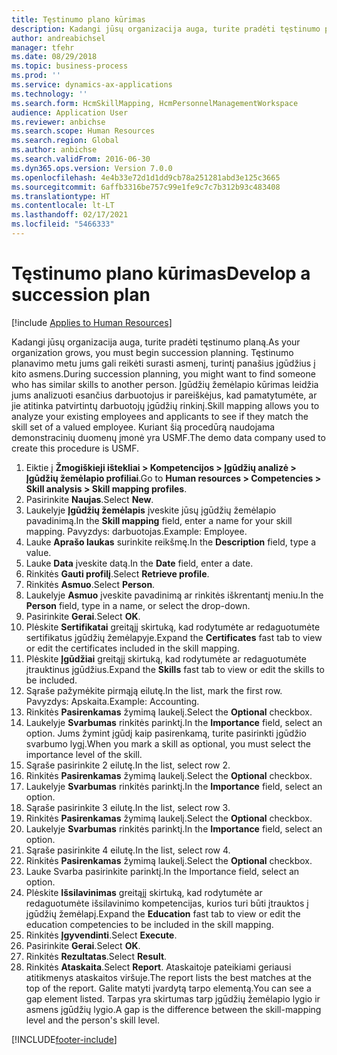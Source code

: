 ```yaml
---
title: Tęstinumo plano kūrimas
description: Kadangi jūsų organizacija auga, turite pradėti tęstinumo planą.
author: andreabichsel
manager: tfehr
ms.date: 08/29/2018
ms.topic: business-process
ms.prod: ''
ms.service: dynamics-ax-applications
ms.technology: ''
ms.search.form: HcmSkillMapping, HcmPersonnelManagementWorkspace
audience: Application User
ms.reviewer: anbichse
ms.search.scope: Human Resources
ms.search.region: Global
ms.author: anbichse
ms.search.validFrom: 2016-06-30
ms.dyn365.ops.version: Version 7.0.0
ms.openlocfilehash: 4e4b33e72d1d1dd9cb78a251281abd3e125c3665
ms.sourcegitcommit: 6affb3316be757c99e1fe9c7c7b312b93c483408
ms.translationtype: HT
ms.contentlocale: lt-LT
ms.lasthandoff: 02/17/2021
ms.locfileid: "5466333"
---
```

# <a name="develop-a-succession-plan"></a><span data-ttu-id="22d88-103">Tęstinumo plano kūrimas</span><span class="sxs-lookup"><span data-stu-id="22d88-103">Develop a succession plan</span></span>

[!include [Applies to Human Resources](../includes/applies-to-hr.md)]

<span data-ttu-id="22d88-104">Kadangi jūsų organizacija auga, turite pradėti tęstinumo planą.</span><span class="sxs-lookup"><span data-stu-id="22d88-104">As your organization grows, you must begin succession planning.</span></span> <span data-ttu-id="22d88-105">Tęstinumo planavimo metu jums gali reikėti surasti asmenį, turintį panašius įgūdžius į kito asmens.</span><span class="sxs-lookup"><span data-stu-id="22d88-105">During succession planning, you might want to find someone who has similar skills to another person.</span></span> <span data-ttu-id="22d88-106">Įgūdžių žemėlapio kūrimas leidžia jums analizuoti esančius darbuotojus ir pareiškėjus, kad pamatytumėte, ar jie atitinka patvirtintų darbuotojų įgūdžių rinkinį.</span><span class="sxs-lookup"><span data-stu-id="22d88-106">Skill mapping allows you to analyze your existing employees and applicants to see if they match the skill set of a valued employee.</span></span> <span data-ttu-id="22d88-107">Kuriant šią procedūrą naudojama demonstracinių duomenų įmonė yra USMF.</span><span class="sxs-lookup"><span data-stu-id="22d88-107">The demo data company used to create this procedure is USMF.</span></span>

1. <span data-ttu-id="22d88-108">Eiktie į **Žmogiškieji ištekliai > Kompetencijos > Įgūdžių analizė > Įgūdžių žemėlapio profiliai**.</span><span class="sxs-lookup"><span data-stu-id="22d88-108">Go to **Human resources > Competencies > Skill analysis > Skill mapping profiles**.</span></span>
2. <span data-ttu-id="22d88-109">Pasirinkite **Naujas**.</span><span class="sxs-lookup"><span data-stu-id="22d88-109">Select **New**.</span></span>
3. <span data-ttu-id="22d88-110">Laukelyje **Įgūdžių žemėlapis** įveskite jūsų įgūdžių žemėlapio pavadinimą.</span><span class="sxs-lookup"><span data-stu-id="22d88-110">In the **Skill mapping** field, enter a name for your skill mapping.</span></span> <span data-ttu-id="22d88-111">Pavyzdys: darbuotojas.</span><span class="sxs-lookup"><span data-stu-id="22d88-111">Example: Employee.</span></span>
4. <span data-ttu-id="22d88-112">Lauke **Aprašo laukas** surinkite reikšmę.</span><span class="sxs-lookup"><span data-stu-id="22d88-112">In the **Description** field, type a value.</span></span>
5. <span data-ttu-id="22d88-113">Lauke **Data** įveskite datą.</span><span class="sxs-lookup"><span data-stu-id="22d88-113">In the **Date** field, enter a date.</span></span>
6. <span data-ttu-id="22d88-114">Rinkitės **Gauti profilį**.</span><span class="sxs-lookup"><span data-stu-id="22d88-114">Select **Retrieve profile**.</span></span>
7. <span data-ttu-id="22d88-115">Rinkitės **Asmuo**.</span><span class="sxs-lookup"><span data-stu-id="22d88-115">Select **Person**.</span></span>
8. <span data-ttu-id="22d88-116">Laukelyje **Asmuo** įveskite pavadinimą ar rinkitės iškrentantį meniu.</span><span class="sxs-lookup"><span data-stu-id="22d88-116">In the **Person** field, type in a name, or select the drop-down.</span></span>
9. <span data-ttu-id="22d88-117">Pasirinkite **Gerai**.</span><span class="sxs-lookup"><span data-stu-id="22d88-117">Select **OK**.</span></span>
10. <span data-ttu-id="22d88-118">Plėskite **Sertifikatai** greitąjį skirtuką, kad rodytumėte ar redaguotumėte sertifikatus įgūdžių žemėlapyje.</span><span class="sxs-lookup"><span data-stu-id="22d88-118">Expand the **Certificates** fast tab to view or edit the certificates included in the skill mapping.</span></span>
11. <span data-ttu-id="22d88-119">Plėskite **Įgūdžiai** greitąjį skirtuką, kad rodytumėte ar redaguotumėte įtrauktinus įgūdžius.</span><span class="sxs-lookup"><span data-stu-id="22d88-119">Expand the **Skills** fast tab to view or edit the skills to be included.</span></span>
12. <span data-ttu-id="22d88-120">Sąraše pažymėkite pirmąją eilutę.</span><span class="sxs-lookup"><span data-stu-id="22d88-120">In the list, mark the first row.</span></span> <span data-ttu-id="22d88-121">Pavyzdys: Apskaita.</span><span class="sxs-lookup"><span data-stu-id="22d88-121">Example:  Accounting.</span></span>
13. <span data-ttu-id="22d88-122">Rinkitės **Pasirenkamas** žymimą laukelį.</span><span class="sxs-lookup"><span data-stu-id="22d88-122">Select the **Optional** checkbox.</span></span>
14. <span data-ttu-id="22d88-123">Laukelyje **Svarbumas** rinkitės parinktį.</span><span class="sxs-lookup"><span data-stu-id="22d88-123">In the **Importance** field, select an option.</span></span> <span data-ttu-id="22d88-124">Jums žymint įgūdį kaip pasirenkamą, turite pasirinkti įgūdžio svarbumo lygį.</span><span class="sxs-lookup"><span data-stu-id="22d88-124">When you mark a skill as optional, you must select the importance level of the skill.</span></span>  
15. <span data-ttu-id="22d88-125">Sąraše pasirinkite 2 eilutę.</span><span class="sxs-lookup"><span data-stu-id="22d88-125">In the list, select row 2.</span></span>
16. <span data-ttu-id="22d88-126">Rinkitės **Pasirenkamas** žymimą laukelį.</span><span class="sxs-lookup"><span data-stu-id="22d88-126">Select the **Optional** checkbox.</span></span>
17. <span data-ttu-id="22d88-127">Laukelyje **Svarbumas** rinkitės parinktį.</span><span class="sxs-lookup"><span data-stu-id="22d88-127">In the **Importance** field, select an option.</span></span>
18. <span data-ttu-id="22d88-128">Sąraše pasirinkite 3 eilutę.</span><span class="sxs-lookup"><span data-stu-id="22d88-128">In the list, select row 3.</span></span>
19. <span data-ttu-id="22d88-129">Rinkitės **Pasirenkamas** žymimą laukelį.</span><span class="sxs-lookup"><span data-stu-id="22d88-129">Select the **Optional** checkbox.</span></span>
20. <span data-ttu-id="22d88-130">Laukelyje **Svarbumas** rinkitės parinktį.</span><span class="sxs-lookup"><span data-stu-id="22d88-130">In the **Importance** field, select an option.</span></span>
21. <span data-ttu-id="22d88-131">Sąraše pasirinkite 4 eilutę.</span><span class="sxs-lookup"><span data-stu-id="22d88-131">In the list, select row 4.</span></span>
22. <span data-ttu-id="22d88-132">Rinkitės **Pasirenkamas** žymimą laukelį.</span><span class="sxs-lookup"><span data-stu-id="22d88-132">Select the **Optional** checkbox.</span></span>
23. <span data-ttu-id="22d88-133">Lauke Svarba pasirinkite parinktį.</span><span class="sxs-lookup"><span data-stu-id="22d88-133">In the Importance field, select an option.</span></span>
24. <span data-ttu-id="22d88-134">Plėskite **Išsilavinimas** greitąjį skirtuką, kad rodytumėte ar redaguotumėte išsilavinimo kompetencijas, kurios turi būti įtrauktos į įgūdžių žemėlapį.</span><span class="sxs-lookup"><span data-stu-id="22d88-134">Expand the **Education** fast tab to view or edit the education competencies to be included in the skill mapping.</span></span>
25. <span data-ttu-id="22d88-135">Rinkitės **Įgyvendinti**.</span><span class="sxs-lookup"><span data-stu-id="22d88-135">Select **Execute**.</span></span>
26. <span data-ttu-id="22d88-136">Pasirinkite **Gerai**.</span><span class="sxs-lookup"><span data-stu-id="22d88-136">Select **OK**.</span></span>
27. <span data-ttu-id="22d88-137">Rinkitės **Rezultatas**.</span><span class="sxs-lookup"><span data-stu-id="22d88-137">Select **Result**.</span></span>
28. <span data-ttu-id="22d88-138">Rinkitės **Ataskaita**.</span><span class="sxs-lookup"><span data-stu-id="22d88-138">Select **Report**.</span></span> <span data-ttu-id="22d88-139">Ataskaitoje pateikiami geriausi atitikmenys ataskaitos viršuje.</span><span class="sxs-lookup"><span data-stu-id="22d88-139">The report lists the best matches at the top of the report.</span></span> <span data-ttu-id="22d88-140">Galite matyti įvardytą tarpo elementą.</span><span class="sxs-lookup"><span data-stu-id="22d88-140">You can see a gap element listed.</span></span> <span data-ttu-id="22d88-141">Tarpas yra skirtumas tarp įgūdžių žemėlapio lygio ir asmens įgūdžių lygio.</span><span class="sxs-lookup"><span data-stu-id="22d88-141">A gap is the difference between the skill-mapping level and the person's skill level.</span></span>  



[!INCLUDE[footer-include](../includes/footer-banner.md)]